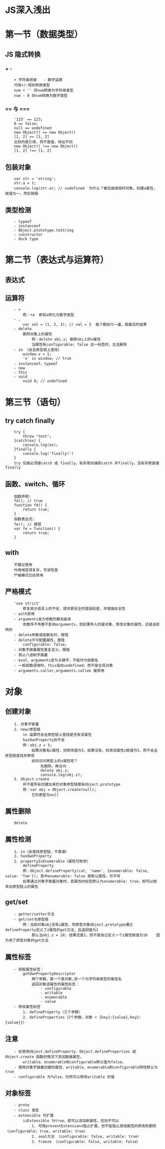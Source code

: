 #   JS深入浅出

#   第一节（数据类型）

##  JS 隐式转换

### + -
        + 字符串拼接   - 数字运算
        巧用+/-规则转换类型
        num + '' 将num转换为字符串类型
        num - 0 将num转换为数字类型

### == 与 ===
        '123' == 123;
        0 == false;
        null == undefined
        new Object() == new Object()
        [1, 2] == [1, 2]
        比较的是引用，而不是值，地址不同
        new Object() !== new Object() 
        [1, 2] !== [1, 2]

##  包装对象
        var str = 'string';
        str.a = 1;
        console.log(str.a); // undefined  为什么？被包装成临时对象，创建a属性，赋值为一，然后销毁

##  类型检测
        - typeof
        - instanceof
        - Object.ptototype.toString
        - constructor
        - duck type

#   第二节（表达式与运算符）

##  表达式

##  运算符
        - +
            例：+a  即将a转化为数字类型
        - , 
            var val = (1, 2, 3); // val = 3  每个都执行一遍，取最后的结果
        - delete
            删除对象上的属性
                例：delete obj.x; 删除obj上的x属性 
                当属性有configurable: false 这一标签时，无法删除
        - in （会去原型链上查找）
            window.x = 1;
            'x' in window; // true
        - instanceof、typeof
        - new
        - this
        - void
            void 0; // undefined

#   第三节（语句）

##  try catch finally
        try {
            throw "test";
        }catch(ex) {
            console.log(ex);
        }finally {
            console.log('finally!')
        }
        try 后面必须接catch 或 finally，有异常则捕获catch 并finally，没有异常直接finally

##  函数、switch、循环
        函数声明:
        fd(); // true
        function fd() {
            return true;
        }
        函数表达式:
        fe(); // 报错
        var fe = function() {
            return true;
        }
##  with
        不建议使用
        作用域变得复杂，可读性差
        严格模式已经禁用
##  严格模式
        'use strict'
            修复部分语言上的不足，提供更安全的错误检查，并增强安全性
        - with禁用
        - arguments变为参数的静态副本
            参数传不传都不影响arguments，但如果传入的是对象，修改对象的属性，还是会影响的
        - delete参数或函数名时，报错
        - delete不可配置属性，报错
            configurable: false;
        - 对象字面量属性重复定义，报错
        - 禁止八进制字面量
        - eval、arguments变为关键字，不能作为函数名
        - 一般函数调用时，this指向undefined，而不是全局对象
        - arguments.caller,arguments.callee 被禁用

#   对象
##  创建对象
        1. 对象字面量
        2. new/原型链
            in 运算符会去原型链上查找是否有该属性
            hasOwnProperty则不会
            例：obj.z = 5;
                如果对象有z属性，则修改值为5，如果没有，则添加属性z赋值为5，而不会去原型链查找并修改
                如何访问原型上的z属性呢？
                    先删除，再访问
                    delete obj.z;
                    console.log(obj.z);
        3. Object.create
            并不是所有创建出来的对象原型链都有Object.prototype
            例：var obj = Object.create(null);
                它的原型为null
##  属性删除
        delete
##  属性检测
        1. in（会查找原型链，不靠谱）
        2. hasOwnProperty
        2. propertyIsEnumerable（属性可枚举）
            defineProperty
            例：Object.defineProperty(cat, 'name', {enumerable: false, value: 'Tom'}); 其中enumerable: false 是默认属性，可不写
            如果通过对象字面量对象时，其属性的标签默认为enumerable: true，即可以枚举出原型链上的属性
##  get/set
        - getter/setter方法
        - get/set与原型链
            例：当前对象obj没有z属性，而原型对象Object.prototype通过defineProperty定义了z属性的get方法，且返回值为1
                那么当obj.z = 10; 结果还是1，而不是自己定义一个z属性赋值为10    因为用了原型对象的get方法
##  属性标签
        - 获取属性标签：
            getOwnPropertyDescriptor 
                两个参数，第一个是对象,另一个为字符串类型的属性名
                返回对象该属性的属性标签：
                    - configurable
                    - writable
                    - enumerable
                    - value
        - 修改属性标签
            1. defineProperty（三个参数） 
            2. defineProperties（2个参数，对象 + {key1:{value},key2:{value}}）
##  注意
        - 在使用Object.defineProperty、Object.defineProperties 或 Object.create 函数的情况下添加数据属性，
            writable、enumerable和configurable默认值为false。
        - 使用对象字面量创建的属性，writable、enumerable和configurable特性默认为true
        - configurable 为false，仍然可以修改writable 的值

##  对象标签
        - proto
        - class 类型
        - extensible 可扩展
            isExtensible 为true，即可以添加新属性，否则不可以
                1. 可用preventExtensions阻止扩展，但不能阻止其他属性的修改和删除 （configurable: true, writable: true）
                2. seal方法 （configurable: false, writable: true）
                3. freeze （configurable: false, writable: false）

